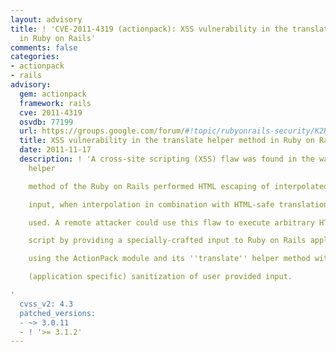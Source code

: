 ```yaml
---
layout: advisory
title: ! 'CVE-2011-4319 (actionpack): XSS vulnerability in the translate helper method
  in Ruby on Rails'
comments: false
categories:
- actionpack
- rails
advisory:
  gem: actionpack
  framework: rails
  cve: 2011-4319
  osvdb: 77199
  url: https://groups.google.com/forum/#!topic/rubyonrails-security/K2HXD7c8fMU
  title: XSS vulnerability in the translate helper method in Ruby on Rails
  date: 2011-11-17
  description: ! 'A cross-site scripting (XSS) flaw was found in the way the ''translate''
    helper

    method of the Ruby on Rails performed HTML escaping of interpolated user

    input, when interpolation in combination with HTML-safe translations were

    used. A remote attacker could use this flaw to execute arbitrary HTML or web

    script by providing a specially-crafted input to Ruby on Rails application,

    using the ActionPack module and its ''translate'' helper method without explicit

    (application specific) sanitization of user provided input.

'
  cvss_v2: 4.3
  patched_versions:
  - ~> 3.0.11
  - ! '>= 3.1.2'
---
```

